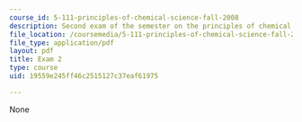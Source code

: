 ```yaml
---
course_id: 5-111-principles-of-chemical-science-fall-2008
description: Second exam of the semester on the principles of chemical science.
file_location: /coursemedia/5-111-principles-of-chemical-science-fall-2008/19559e245ff46c2515127c37eaf61975_Exam2_FA08.pdf
file_type: application/pdf
layout: pdf
title: Exam 2
type: course
uid: 19559e245ff46c2515127c37eaf61975

---
```

None